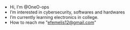 -  Hi, I’m @OneO-ops
-  I’m interested in cybersecurity, softwares and hardwares
-  I’m currently learning electronics in college.
-  How to reach me "efemelis12@gmail.com"


<!---
OneO-ops/OneO-ops is a ✨ special ✨ repository because its `README.md` (this file) appears on your GitHub profile.
You can click the Preview link to take a look at your changes.
--->
